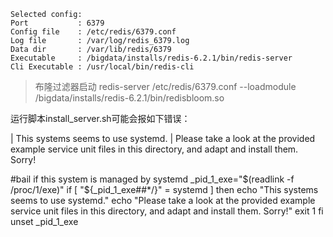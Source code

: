 
```
Selected config:
Port           : 6379
Config file    : /etc/redis/6379.conf
Log file       : /var/log/redis_6379.log
Data dir       : /var/lib/redis/6379
Executable     : /bigdata/installs/redis-6.2.1/bin/redis-server
Cli Executable : /usr/local/bin/redis-cli
```


> 布隆过滤器启动 redis-server  /etc/redis/6379.conf --loadmodule /bigdata/installs/redis-6.2.1/bin/redisbloom.so


运行脚本install_server.sh可能会报如下错误：

| This systems seems to use systemd.
| Please take a look at the provided example service unit files in this directory, and adapt and install them. Sorry!


#bail if this system is managed by systemd
_pid_1_exe="$(readlink -f /proc/1/exe)"
if [ "${_pid_1_exe##*/}" = systemd ]
then
        echo "This systems seems to use systemd."
        echo "Please take a look at the provided example service unit files in this directory, and adapt and install them. Sorry!"
        exit 1
fi
unset _pid_1_exe


